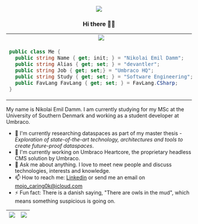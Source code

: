 <div align="center">

![](https://komarev.com/ghpvc/?username=devantler)
  
<h3 style="text-align: center;">Hi there 👋🏻</h3>

<table>
<tr>
<td align="center">
<img src="https://github-readme-stats-kezco3t4b-devantler.vercel.app/api?username=devantler&show_icons=true&theme=tokyonight&count_private=true"/>
</td>
</tr>
<tr>
<td>

```csharp
public class Me {
  public string Name { get; init; } = "Nikolai Emil Damm";
  public string Alias { get; set; } = "devantler";
  public string Job { get; set;} = "Umbraco HQ";
  public string Study { get; set; } = "Software Engineering";
  public FavLang FavLang { get; set; } = FavLang.CSharp;
}
```

</td>
</tr>
</table>
</div>

My name is Nikolai Emil Damm. I am currently studying for my MSc at the University of Southern Denmark and working as a student developer at Umbraco. 

- 🌱 I'm currently researching dataspaces as part of my master thesis - _Exploration of state-of-the-art technology, architectures and tools to create future-proof dataspaces_.
- 🔭 I'm currently working on Umbraco Heartcore, the proprietary headless CMS solution by Umbraco.
- 💬 Ask me about anything. I love to meet new people and discuss technologies, interests and knowledge.
- 📫 How to reach me: [Linkedin](https://www.linkedin.com/in/nikolai-emil-damm-14a786150/) or send me an email on <mojo_caring0k@icloud.com>
- ⚡ Fun fact: There is a danish saying, "There are owls in the mud", which means something suspicious is going on.

<div align="center">

| <img src="https://github-readme-stats-kezco3t4b-devantler.vercel.app/api/wakatime?username=66c8bc1b-a3bd-4b90-8717-77aec70735d0&theme=dark" />  |  <img align="center" src="https://github-readme-stats-kezco3t4b-devantler.vercel.app/api/top-langs/?username=devantler&theme=dark&langs_count=8&exclude_repo=software-engineering-f22" />  |
| ------------- | ------------- |
  
</div>
